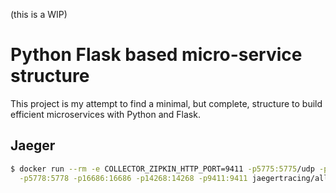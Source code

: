 (this is a WIP)

# Python Flask based micro-service structure

This project is my attempt to find a minimal, but complete, structure
to build efficient microservices with Python and Flask.

## Jaeger

```bash
$ docker run --rm -e COLLECTOR_ZIPKIN_HTTP_PORT=9411 -p5775:5775/udp -p6831:6831/udp -p6832:6832/udp \
  -p5778:5778 -p16686:16686 -p14268:14268 -p9411:9411 jaegertracing/all-in-one:latest
```